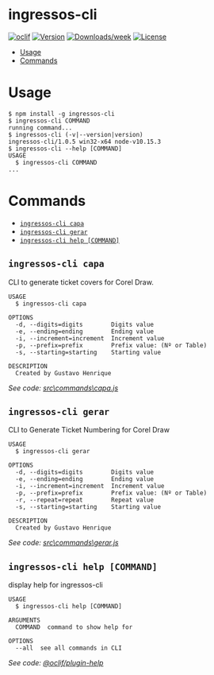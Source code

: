 ingressos-cli
=============



[![oclif](https://img.shields.io/badge/cli-oclif-brightgreen.svg)](https://oclif.io)
[![Version](https://img.shields.io/npm/v/mynewcli.svg)](https://npmjs.org/package/ingressos-cli)
[![Downloads/week](https://img.shields.io/npm/dw/mynewcli.svg)](https://npmjs.org/package/ingressos-cli)
[![License](https://img.shields.io/npm/l/mynewcli.svg)](https://github.com/gustavohma/ingressos-cli/blob/master/package.json)

<!-- toc -->
* [Usage](#usage)
* [Commands](#commands)
<!-- tocstop -->
# Usage
<!-- usage -->
```sh-session
$ npm install -g ingressos-cli
$ ingressos-cli COMMAND
running command...
$ ingressos-cli (-v|--version|version)
ingressos-cli/1.0.5 win32-x64 node-v10.15.3
$ ingressos-cli --help [COMMAND]
USAGE
  $ ingressos-cli COMMAND
...
```
<!-- usagestop -->
# Commands
<!-- commands -->
* [`ingressos-cli capa`](#ingressos-cli-capa)
* [`ingressos-cli gerar`](#ingressos-cli-gerar)
* [`ingressos-cli help [COMMAND]`](#ingressos-cli-help-command)

## `ingressos-cli capa`

CLI to generate ticket covers for Corel Draw.

```
USAGE
  $ ingressos-cli capa

OPTIONS
  -d, --digits=digits        Digits value
  -e, --ending=ending        Ending value
  -i, --increment=increment  Increment value
  -p, --prefix=prefix        Prefix value: (Nº or Table)
  -s, --starting=starting    Starting value

DESCRIPTION
  Created by Gustavo Henrique
```

_See code: [src\commands\capa.js](https://github.com/gustavohma/ingressos-cli/blob/v1.0.5/src\commands\capa.js)_

## `ingressos-cli gerar`

CLI to Generate Ticket Numbering for Corel Draw

```
USAGE
  $ ingressos-cli gerar

OPTIONS
  -d, --digits=digits        Digits value
  -e, --ending=ending        Ending value
  -i, --increment=increment  Increment value
  -p, --prefix=prefix        Prefix value: (Nº or Table)
  -r, --repeat=repeat        Repeat value
  -s, --starting=starting    Starting value

DESCRIPTION
  Created by Gustavo Henrique
```

_See code: [src\commands\gerar.js](https://github.com/gustavohma/ingressos-cli/blob/v1.0.5/src\commands\gerar.js)_

## `ingressos-cli help [COMMAND]`

display help for ingressos-cli

```
USAGE
  $ ingressos-cli help [COMMAND]

ARGUMENTS
  COMMAND  command to show help for

OPTIONS
  --all  see all commands in CLI
```

_See code: [@oclif/plugin-help](https://github.com/oclif/plugin-help/blob/v2.2.0/src\commands\help.ts)_
<!-- commandsstop -->
